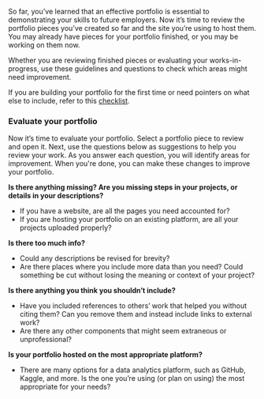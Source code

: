 So far, you’ve learned that an effective portfolio is essential to demonstrating your skills to future employers. Now it’s time to review the portfolio pieces you’ve created so far and the site you’re using to host them. You may already have pieces for your portfolio finished, or you may be working on them now.

Whether you are reviewing finished pieces or evaluating your works-in-progress, use these guidelines and questions to check which areas might need improvement.

If you are building your portfolio for the first time or need pointers on what else to include, refer to this [checklist](https://www.coursera.org/learn/google-data-analytics-capstone/supplement/J4RDY/your-portfolio-and-case-study-checklist).

### Evaluate your portfolio

Now it’s time to evaluate your portfolio. Select a portfolio piece to review and open it. Next, use the questions below as suggestions to help you review your work. As you answer each question, you will identify areas for improvement. When you're done, you can make these changes to improve your portfolio.

**Is there anything missing? Are you missing steps in your projects, or details in your descriptions?**

-   If you have a website, are all the pages you need accounted for?
-   If you are hosting your portfolio on an existing platform, are all your projects uploaded properly?

**Is there too much info?** 

-   Could any descriptions be revised for brevity?
-   Are there places where you include more data than you need? Could something be cut without losing the meaning or context of your project?

**Is there anything you think you shouldn’t include?**

-   Have you included references to others’ work that helped you without citing them? Can you remove them and instead include links to external work?
-   Are there any other components that might seem extraneous or unprofessional?

**Is your portfolio hosted on the most appropriate platform?**

-   There are many options for a data analytics platform, such as GitHub, Kaggle, and more. Is the one you’re using (or plan on using) the most appropriate for your needs?
